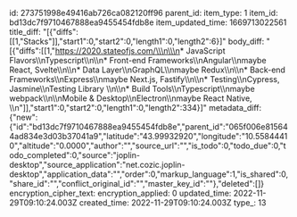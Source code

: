 id: 273751998e49416ab726ca082120ff96
parent_id: 
item_type: 1
item_id: bd13dc7f9710467888ea9455454fdb8e
item_updated_time: 1669713022561
title_diff: "[{\"diffs\":[[1,\"Stacks\"]],\"start1\":0,\"start2\":0,\"length1\":0,\"length2\":6}]"
body_diff: "[{\"diffs\":[[1,\"https://2020.stateofjs.com/\\\n\\\n* JavaScript Flavors\\\nTypescript\\\n\\\n* Front-end Frameworks\\\nAngular\\\nmaybe React, Svelte\\\n\\\n* Data Layer\\\nGraphQL\\\nmaybe Redux\\\n\\\n* Back-end Frameworks\\\nExpress\\\nmaybe Next.js, Fastify\\\n\\\n* Testing\\\nCypress, Jasmine\\\nTesting Library \\\n\\\n* Build Tools\\\nTypescript\\\nmaybe webpack\\\n\\\nMobile & Desktop\\\nElectron\\\nmaybe React Native, \\\n\"]],\"start1\":0,\"start2\":0,\"length1\":0,\"length2\":334}]"
metadata_diff: {"new":{"id":"bd13dc7f9710467888ea9455454fdb8e","parent_id":"065f006e815644ad834e3d03b37041a9","latitude":"43.99932920","longitude":"10.55844410","altitude":"0.0000","author":"","source_url":"","is_todo":0,"todo_due":0,"todo_completed":0,"source":"joplin-desktop","source_application":"net.cozic.joplin-desktop","application_data":"","order":0,"markup_language":1,"is_shared":0,"share_id":"","conflict_original_id":"","master_key_id":""},"deleted":[]}
encryption_cipher_text: 
encryption_applied: 0
updated_time: 2022-11-29T09:10:24.003Z
created_time: 2022-11-29T09:10:24.003Z
type_: 13